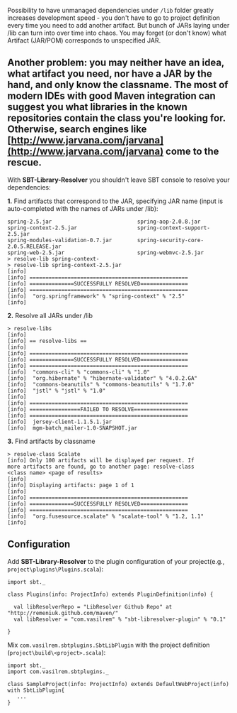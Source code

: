 Possibility to have unmanaged dependencies under `/lib` folder greatly increases development speed - you don't have to go to project definition every time you need to add another artifact. But bunch of JARs laying under /lib can turn into over time into chaos. You may forget (or don't know) what Artifact (JAR/POM) corresponds to unspecified JAR.

Another problem: you may neither have an idea, what artifact you need, nor have a JAR by the hand, and only know the classname. The most of modern IDEs with good Maven integration can suggest you what libraries in the known repositories contain the class you're looking for. Otherwise, search engines like **[http://www.jarvana.com/jarvana](http://www.jarvana.com/jarvana)** come to the rescue.
--------------------
With **SBT-Library-Resolver** you shouldn't leave SBT console to resolve your dependencies:

**1.**  Find artifacts that correspond to the JAR, specifying JAR name (input is auto-completed with the names of JARs under /lib):

	spring-2.5.jar                           spring-aop-2.0.8.jar
	spring-context-2.5.jar                   spring-context-support-2.5.jar
	spring-modules-validation-0.7.jar        spring-security-core-2.0.5.RELEASE.jar
	spring-web-2.5.jar                       spring-webmvc-2.5.jar
	> resolve-lib spring-context-
	> resolve-lib spring-context-2.5.jar
	[info]
	[info] ==================================================
	[info] ==============SUCCESSFULLY RESOLVED===============
	[info] ==================================================
	[info]  "org.springframework" % "spring-context" % "2.5"
	[info]
  
**2.** Resolve all JARs under /lib

	> resolve-libs
	[info]
	[info] == resolve-libs ==
	[info]
	[info] ==================================================
	[info] ==============SUCCESSFULLY RESOLVED===============
	[info] ==================================================
	[info]  "commons-cli" % "commons-cli" % "1.0"
	[info]  "org.hibernate" % "hibernate-validator" % "4.0.2.GA"
	[info]  "commons-beanutils" % "commons-beanutils" % "1.7.0"
	[info]  "jstl" % "jstl" % "1.0"
	[info]
	[info] ==================================================
	[info] ================FAILED TO RESOLVE=================
	[info] ==================================================
	[info]  jersey-client-1.1.5.1.jar
	[info]  mgm-batch_mailer-1.0-SNAPSHOT.jar

**3.** Find artifacts by classname

	> resolve-class Scalate
	[info] Only 100 artifacts will be displayed per request. If 
	more artifacts are found, go to another page: resolve-class 
	<class name> <page of results>
	[info]
	[info] Displaying artifacts: page 1 of 1
	[info]
	[info] ==================================================
	[info] ==============SUCCESSFULLY RESOLVED===============
	[info] ==================================================
	[info]  "org.fusesource.scalate" % "scalate-tool" % "1.2, 1.1"
	[info]

## Configuration

Add **SBT-Library-Resolver** to the plugin configuration of your project(e.g., `project\plugins\Plugins.scala`):

	import sbt._

	class Plugins(info: ProjectInfo) extends PluginDefinition(info) {

	  val libResolverRepo = "LibResolver Github Repo" at "http://remeniuk.github.com/maven/"
	  val libResolver = "com.vasilrem" % "sbt-libresolver-plugin" % "0.1"

	}

Mix `com.vasilrem.sbtplugins.SbtLibPlugin` with the project definition (`project\build\<project>.scala`):

	import sbt._
	import com.vasilrem.sbtplugins._

	class SampleProject(info: ProjectInfo) extends DefaultWebProject(info) with SbtLibPlugin{	
	   ...
	}